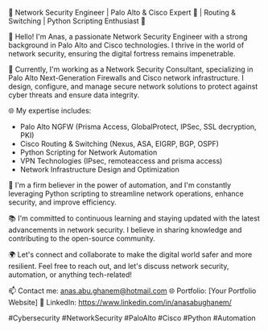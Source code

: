🔐 Network Security Engineer | Palo Alto & Cisco Expert 🚀 | Routing & Switching | Python Scripting Enthusiast 🐍

👋 Hello! I'm Anas, a passionate Network Security Engineer with a strong background in Palo Alto and Cisco technologies. I thrive in the world of network security, ensuring the digital fortress remains impenetrable.

💼 Currently, I'm working as a Network Security Consultant, specializing in Palo Alto Next-Generation Firewalls and Cisco network infrastructure. I design, configure, and manage secure network solutions to protect against cyber threats and ensure data integrity.

🌐 My expertise includes:
   - Palo Alto NGFW (Prisma Access, GlobalProtect, IPSec, SSL decryption, PKI)
   - Cisco Routing & Switching (Nexus, ASA, EIGRP, BGP, OSPF)
   - Python Scripting for Network Automation
   - VPN Technologies (IPsec, remoteaccess and prisma access)
   - Network Infrastructure Design and Optimization

🤖 I'm a firm believer in the power of automation, and I'm constantly leveraging Python scripting to streamline network operations, enhance security, and improve efficiency.

📚 I'm committed to continuous learning and staying updated with the latest advancements in network security. I believe in sharing knowledge and contributing to the open-source community.

🌍 Let's connect and collaborate to make the digital world safer and more resilient. Feel free to reach out, and let's discuss network security, automation, or anything tech-related!

📫 Contact me: anas.abu.ghanem@hotmail.com
🌐 Portfolio: [Your Portfolio Website]
📱 LinkedIn: https://www.linkedin.com/in/anasabughanem/


#Cybersecurity #NetworkSecurity #PaloAlto #Cisco #Python #Automation
